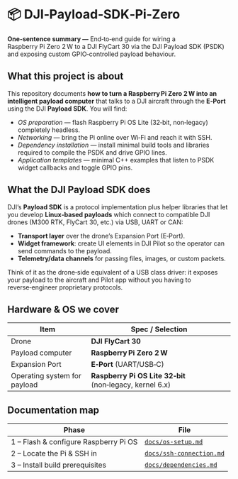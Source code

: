 # 📦 DJI‑Payload‑SDK‑Pi‑Zero

**One‑sentence summary —** End‑to‑end guide for wiring a Raspberry Pi Zero 2 W to a DJI FlyCart 30 via the DJI Payload SDK (PSDK) and exposing custom GPIO‑controlled payload behaviour.

## What this project is about

This repository documents **how to turn a Raspberry Pi Zero 2 W into an intelligent payload computer** that talks to a DJI aircraft through the **E‑Port** using the DJI **Payload SDK**.  You will find:

* *OS preparation* — flash Raspberry Pi OS Lite (32‑bit, non‑legacy) completely headless.
* *Networking* — bring the Pi online over Wi‑Fi and reach it with SSH.
* *Dependency installation* — install minimal build tools and libraries required to compile the PSDK and drive GPIO lines.
* *Application templates* — minimal C++ examples that listen to PSDK widget callbacks and toggle GPIO pins.

## What the DJI Payload SDK does

DJI’s **Payload SDK** is a protocol implementation plus helper libraries that let you develop **Linux‑based payloads** which connect to compatible DJI drones (M300 RTK, FlyCart 30, etc.) via USB, UART or CAN:

* **Transport layer** over the drone’s Expansion Port (E‑Port).
* **Widget framework**: create UI elements in DJI Pilot so the operator can send commands to the payload.
* **Telemetry/data channels** for passing files, images, or custom packets.

Think of it as the drone‑side equivalent of a USB class driver: it exposes your payload to the aircraft and Pilot app without you having to reverse‑engineer proprietary protocols.

## Hardware & OS we cover

| Item                         | Spec / Selection                                         |
| ---------------------------- | -------------------------------------------------------- |
| Drone                        | **DJI FlyCart 30**                                       |
| Payload computer             | **Raspberry Pi Zero 2 W**                                |
| Expansion Port               | **E‑Port** (UART/USB‑C)                                  |
| Operating system for payload | **Raspberry Pi OS Lite 32‑bit** (non‑legacy, kernel 6.x) |

## Documentation map

| Phase                                 | File                                               |
| ------------------------------------- | -------------------------------------------------- |
| 1 – Flash & configure Raspberry Pi OS | [`docs/os-setup.md`](docs/os-setup.md)             |
| 2 – Locate the Pi & SSH in            | [`docs/ssh-connection.md`](docs/ssh-connection.md) |
| 3 – Install build prerequisites       | [`docs/dependencies.md`](docs/dependencies.md)     |
